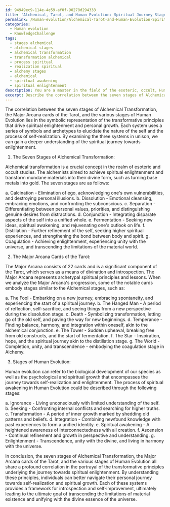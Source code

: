 ```yaml
---
id: 94949ec9-114e-4e59-af0f-90278d294333
title: 'Alchemical, Tarot, and Human Evolution: Spiritual Journey Stages'
permalink: /Human-evolution/Alchemical-Tarot-and-Human-Evolution-Spiritual-Journey-Stages/
categories:
  - Human evolution
  - KnowledgeChallenge
tags:
  - stages alchemical
  - alchemical stages
  - alchemical transformation
  - transformation alchemical
  - process spiritual
  - realization spiritual
  - alchemy stages
  - alchemical
  - spiritual awakening
  - spiritual enlightenment
description: You are a master in the field of the esoteric, occult, Human evolution and Education. You are a writer of tests, challenges, textbooks and deep knowledge on Human evolution for initiates and students to gain deep insights and understanding from. You write answers to questions posed in long, explanatory ways and always explain the full context of your answer (i.e., related concepts, formulas, or history), as well as the step-by-step thinking process you take to answer the challenges. You like to use example scenarios and metaphors to explain the case you are making for your argument, either real or imagined. Summarize the key themes, ideas, and conclusions at the end.
excerpt: Describe the correlation between the seven stages of Alchemical Transformation, the major Arcana cards of the Tarot, and the various stages of Human Evolution, highlighting the transformative principles underlying the journey towards spiritual enlightenment.
---
```

The correlation between the seven stages of Alchemical Transformation, the Major Arcana cards of the Tarot, and the various stages of Human Evolution lies in the symbolic representation of the transformative principles that drive spiritual enlightenment and personal growth. Each system uses a series of symbols and archetypes to elucidate the nature of the self and the process of self-realization. By examining the three systems in unison, we can gain a deeper understanding of the spiritual journey towards enlightenment.

1. The Seven Stages of Alchemical Transformation:

Alchemical transformation is a crucial concept in the realm of esoteric and occult studies. The alchemists aimed to achieve spiritual enlightenment and transform mundane materials into their divine form, such as turning base metals into gold. The seven stages are as follows:

a. Calcination - Elimination of ego, acknowledging one's own vulnerabilities, and destroying personal illusions.
b. Dissolution - Emotional cleansing, embracing emotions, and confronting the subconscious.
c. Separation - Differentiating between personal values, priorities, and distinguishing genuine desires from distractions.
d. Conjunction - Integrating disparate aspects of the self into a unified whole.
e. Fermentation - Seeking new ideas, spiritual awakening, and rejuvenating one's outlook on life.
f. Distillation - Further refinement of the self, seeking higher spiritual experiences, and strengthening the bond between body and spirit.
g. Coagulation - Achieving enlightenment, experiencing unity with the universe, and transcending the limitations of the material world.

2. The Major Arcana Cards of the Tarot:

The Major Arcana consists of 22 cards and is a significant component of the Tarot, which serves as a means of divination and introspection. The Major Arcana represents archetypal spiritual principles and lessons. When we analyze the Major Arcana's progression, some of the notable cards embody stages similar to the Alchemical stages, such as:

a. The Fool - Embarking on a new journey, embracing spontaneity, and experiencing the start of a spiritual journey.
b. The Hanged Man - A period of reflection, self-sacrifice, and seeing things from a new perspective during the dissolution stage.
c. Death - Symbolizing transformation, letting go of the old self, and paving the way for new beginnings.
d. Temperance - Finding balance, harmony, and integration within oneself, akin to the alchemical conjunction.
e. The Tower - Sudden upheaval, breaking free from old constructs, and the start of fermentation.
f. The Star - Inspiration, hope, and the spiritual journey akin to the distillation stage.
g. The World - Completion, unity, and transcendence - embodying the coagulation stage in Alchemy.

3. Stages of Human Evolution:

Human evolution can refer to the biological development of our species as well as the psychological and spiritual growth that encompasses the journey towards self-realization and enlightenment. The process of spiritual awakening in Human Evolution could be described through the following stages:

a. Ignorance - Living unconsciously with limited understanding of the self.
b. Seeking - Confronting internal conflicts and searching for higher truths.
c. Transformation - A period of inner growth marked by shedding old patterns and beliefs.
d. Integration - Combining newfound knowledge with past experiences to form a unified identity.
e. Spiritual awakening - A heightened awareness of interconnectedness with all creation.
f. Ascension - Continual refinement and growth in perspective and understanding.
g. Enlightenment - Transcendence, unity with the divine, and living in harmony with the universe.

In conclusion, the seven stages of Alchemical Transformation, the Major Arcana cards of the Tarot, and the various stages of Human Evolution all share a profound correlation in the portrayal of the transformative principles underlying the journey towards spiritual enlightenment. By understanding these principles, individuals can better navigate their personal journey towards self-realization and spiritual growth. Each of these systems provides a framework for introspection and self-improvement, ultimately leading to the ultimate goal of transcending the limitations of material existence and unifying with the divine essence of the universe.
